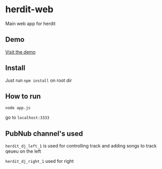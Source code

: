 herdit-web
==========

Main web app for herdit

## Demo

[Visit the demo](http://herdit.herokuapp.com/)

## Install

Just run <code>npm install</code> on root dir

## How to run

    node app.js
  
go to <code>localhost:3333</code>

## PubNub channel's used

<code>herdit_dj_left_1</code> is used for controlling track and adding songs to track qeueu on the left

<code>herdit_dj_right_1</code> used for right
